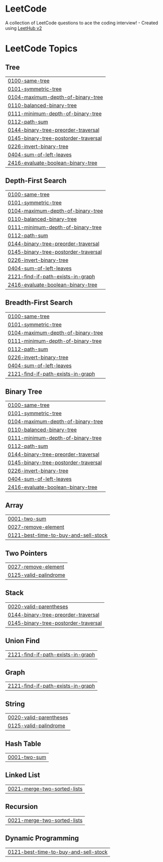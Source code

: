 # LeetCode
A collection of LeetCode questions to ace the coding interview! - Created using [LeetHub v2](https://github.com/arunbhardwaj/LeetHub-2.0)

<!---LeetCode Topics Start-->
# LeetCode Topics
## Tree
|  |
| ------- |
| [0100-same-tree](https://github.com/minho-lee0716/LeetCode/tree/master/0100-same-tree) |
| [0101-symmetric-tree](https://github.com/minho-lee0716/LeetCode/tree/master/0101-symmetric-tree) |
| [0104-maximum-depth-of-binary-tree](https://github.com/minho-lee0716/LeetCode/tree/master/0104-maximum-depth-of-binary-tree) |
| [0110-balanced-binary-tree](https://github.com/minho-lee0716/LeetCode/tree/master/0110-balanced-binary-tree) |
| [0111-minimum-depth-of-binary-tree](https://github.com/minho-lee0716/LeetCode/tree/master/0111-minimum-depth-of-binary-tree) |
| [0112-path-sum](https://github.com/minho-lee0716/LeetCode/tree/master/0112-path-sum) |
| [0144-binary-tree-preorder-traversal](https://github.com/minho-lee0716/LeetCode/tree/master/0144-binary-tree-preorder-traversal) |
| [0145-binary-tree-postorder-traversal](https://github.com/minho-lee0716/LeetCode/tree/master/0145-binary-tree-postorder-traversal) |
| [0226-invert-binary-tree](https://github.com/minho-lee0716/LeetCode/tree/master/0226-invert-binary-tree) |
| [0404-sum-of-left-leaves](https://github.com/minho-lee0716/LeetCode/tree/master/0404-sum-of-left-leaves) |
| [2416-evaluate-boolean-binary-tree](https://github.com/minho-lee0716/LeetCode/tree/master/2416-evaluate-boolean-binary-tree) |
## Depth-First Search
|  |
| ------- |
| [0100-same-tree](https://github.com/minho-lee0716/LeetCode/tree/master/0100-same-tree) |
| [0101-symmetric-tree](https://github.com/minho-lee0716/LeetCode/tree/master/0101-symmetric-tree) |
| [0104-maximum-depth-of-binary-tree](https://github.com/minho-lee0716/LeetCode/tree/master/0104-maximum-depth-of-binary-tree) |
| [0110-balanced-binary-tree](https://github.com/minho-lee0716/LeetCode/tree/master/0110-balanced-binary-tree) |
| [0111-minimum-depth-of-binary-tree](https://github.com/minho-lee0716/LeetCode/tree/master/0111-minimum-depth-of-binary-tree) |
| [0112-path-sum](https://github.com/minho-lee0716/LeetCode/tree/master/0112-path-sum) |
| [0144-binary-tree-preorder-traversal](https://github.com/minho-lee0716/LeetCode/tree/master/0144-binary-tree-preorder-traversal) |
| [0145-binary-tree-postorder-traversal](https://github.com/minho-lee0716/LeetCode/tree/master/0145-binary-tree-postorder-traversal) |
| [0226-invert-binary-tree](https://github.com/minho-lee0716/LeetCode/tree/master/0226-invert-binary-tree) |
| [0404-sum-of-left-leaves](https://github.com/minho-lee0716/LeetCode/tree/master/0404-sum-of-left-leaves) |
| [2121-find-if-path-exists-in-graph](https://github.com/minho-lee0716/LeetCode/tree/master/2121-find-if-path-exists-in-graph) |
| [2416-evaluate-boolean-binary-tree](https://github.com/minho-lee0716/LeetCode/tree/master/2416-evaluate-boolean-binary-tree) |
## Breadth-First Search
|  |
| ------- |
| [0100-same-tree](https://github.com/minho-lee0716/LeetCode/tree/master/0100-same-tree) |
| [0101-symmetric-tree](https://github.com/minho-lee0716/LeetCode/tree/master/0101-symmetric-tree) |
| [0104-maximum-depth-of-binary-tree](https://github.com/minho-lee0716/LeetCode/tree/master/0104-maximum-depth-of-binary-tree) |
| [0111-minimum-depth-of-binary-tree](https://github.com/minho-lee0716/LeetCode/tree/master/0111-minimum-depth-of-binary-tree) |
| [0112-path-sum](https://github.com/minho-lee0716/LeetCode/tree/master/0112-path-sum) |
| [0226-invert-binary-tree](https://github.com/minho-lee0716/LeetCode/tree/master/0226-invert-binary-tree) |
| [0404-sum-of-left-leaves](https://github.com/minho-lee0716/LeetCode/tree/master/0404-sum-of-left-leaves) |
| [2121-find-if-path-exists-in-graph](https://github.com/minho-lee0716/LeetCode/tree/master/2121-find-if-path-exists-in-graph) |
## Binary Tree
|  |
| ------- |
| [0100-same-tree](https://github.com/minho-lee0716/LeetCode/tree/master/0100-same-tree) |
| [0101-symmetric-tree](https://github.com/minho-lee0716/LeetCode/tree/master/0101-symmetric-tree) |
| [0104-maximum-depth-of-binary-tree](https://github.com/minho-lee0716/LeetCode/tree/master/0104-maximum-depth-of-binary-tree) |
| [0110-balanced-binary-tree](https://github.com/minho-lee0716/LeetCode/tree/master/0110-balanced-binary-tree) |
| [0111-minimum-depth-of-binary-tree](https://github.com/minho-lee0716/LeetCode/tree/master/0111-minimum-depth-of-binary-tree) |
| [0112-path-sum](https://github.com/minho-lee0716/LeetCode/tree/master/0112-path-sum) |
| [0144-binary-tree-preorder-traversal](https://github.com/minho-lee0716/LeetCode/tree/master/0144-binary-tree-preorder-traversal) |
| [0145-binary-tree-postorder-traversal](https://github.com/minho-lee0716/LeetCode/tree/master/0145-binary-tree-postorder-traversal) |
| [0226-invert-binary-tree](https://github.com/minho-lee0716/LeetCode/tree/master/0226-invert-binary-tree) |
| [0404-sum-of-left-leaves](https://github.com/minho-lee0716/LeetCode/tree/master/0404-sum-of-left-leaves) |
| [2416-evaluate-boolean-binary-tree](https://github.com/minho-lee0716/LeetCode/tree/master/2416-evaluate-boolean-binary-tree) |
## Array
|  |
| ------- |
| [0001-two-sum](https://github.com/minho-lee0716/LeetCode/tree/master/0001-two-sum) |
| [0027-remove-element](https://github.com/minho-lee0716/LeetCode/tree/master/0027-remove-element) |
| [0121-best-time-to-buy-and-sell-stock](https://github.com/minho-lee0716/LeetCode/tree/master/0121-best-time-to-buy-and-sell-stock) |
## Two Pointers
|  |
| ------- |
| [0027-remove-element](https://github.com/minho-lee0716/LeetCode/tree/master/0027-remove-element) |
| [0125-valid-palindrome](https://github.com/minho-lee0716/LeetCode/tree/master/0125-valid-palindrome) |
## Stack
|  |
| ------- |
| [0020-valid-parentheses](https://github.com/minho-lee0716/LeetCode/tree/master/0020-valid-parentheses) |
| [0144-binary-tree-preorder-traversal](https://github.com/minho-lee0716/LeetCode/tree/master/0144-binary-tree-preorder-traversal) |
| [0145-binary-tree-postorder-traversal](https://github.com/minho-lee0716/LeetCode/tree/master/0145-binary-tree-postorder-traversal) |
## Union Find
|  |
| ------- |
| [2121-find-if-path-exists-in-graph](https://github.com/minho-lee0716/LeetCode/tree/master/2121-find-if-path-exists-in-graph) |
## Graph
|  |
| ------- |
| [2121-find-if-path-exists-in-graph](https://github.com/minho-lee0716/LeetCode/tree/master/2121-find-if-path-exists-in-graph) |
## String
|  |
| ------- |
| [0020-valid-parentheses](https://github.com/minho-lee0716/LeetCode/tree/master/0020-valid-parentheses) |
| [0125-valid-palindrome](https://github.com/minho-lee0716/LeetCode/tree/master/0125-valid-palindrome) |
## Hash Table
|  |
| ------- |
| [0001-two-sum](https://github.com/minho-lee0716/LeetCode/tree/master/0001-two-sum) |
## Linked List
|  |
| ------- |
| [0021-merge-two-sorted-lists](https://github.com/minho-lee0716/LeetCode/tree/master/0021-merge-two-sorted-lists) |
## Recursion
|  |
| ------- |
| [0021-merge-two-sorted-lists](https://github.com/minho-lee0716/LeetCode/tree/master/0021-merge-two-sorted-lists) |
## Dynamic Programming
|  |
| ------- |
| [0121-best-time-to-buy-and-sell-stock](https://github.com/minho-lee0716/LeetCode/tree/master/0121-best-time-to-buy-and-sell-stock) |
<!---LeetCode Topics End-->